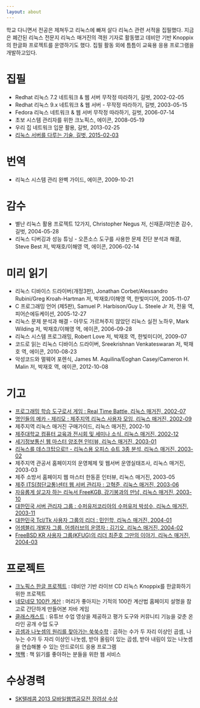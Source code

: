 ```yaml
---
layout: about 
---
```


학교 다니면서 전공은 제쳐두고 리눅스에 빠져 살다 리눅스 관련 서적을 집필했다. 지금은 폐간된 리눅스 전문지 리눅스 매거진의 객원 기자로 활동했고 데비안 기반 Knoppix의 한글화 프로젝트를 운영하기도 했다. 집필 활동 외에 틈틈이 교육용 응용 프로그램을 개발하고있다. 

<!-- ~~나이를 먹어갈수록 자꾸 가물가물해서...~~ 그동안 해온 일들을 정리할 필요가 있어 위키에 정리합니다. -->

# 집필

* Redhat 리눅스 7.2 네트워크 & 웹 서버 무작정 따라하기, 길벗, 2002-02-05
* Redhat 리눅스 9.x 네트워크 & 웹 서버 - 무작정 따라하기, 길벗, 2003-05-15
* Fedora 리눅스 네트워크 & 웹 서버 무작정 따라하기, 길벗, 2006-07-14
* 초보 시스템 관리자를 위한 크노픽스, 에이콘, 2008-05-19
* 우리 집 네트워크 입문 활용, 길벗, 2013-02-25
* [리눅스 서버를 다루는 기술, 길벗, 2015-02-03](https://thebook.io/006718/)

# 번역
* 리눅스 시스템 관리 완벽 가이드, 에이콘, 2009-10-21

# 감수
* 별난 리눅스 활용 프로젝트 12가지, Christopher Negus 저, 신재훈/여인춘 감수, 길벗, 2004-05-28
* 리눅스 디버깅과 성능 튜닝 - 오픈소스 도구를 사용한 문제 진단 분석과 해결, Steve Best 저, 박재호/이해영 역, 에이콘, 2006-02-14

# 미리 읽기
* 리눅스 디바이스 드라이버(개정3판), Jonathan Corbet/Alessandro Rubini/Greg Kroah-Hartman 저, 박재호/이해영 역, 한빛미디어, 2005-11-07
* C 프로그래밍 언어 (제5판), Samuel P. Harbison/Guy L. Steele Jr 저, 전웅 역, 피어슨에듀케이션, 2005-12-27
* 리눅스 문제 분석과 해결 - 아무도 가르쳐주지 않았던 리눅스 실전 노하우, Mark Wilding 저, 박재호/이해영 역, 에이콘, 2006-09-28
* 리눅스 시스템 프로그래밍, Robert Love 저, 박재호 역, 한빛미디어, 2009-07
* 코드로 읽는 리눅스 디바이스 드라이버, Sreekrishnan Venkateswaran 저, 박재호 역, 에이콘, 2010-08-23
* 악성코드와 멀웨어 포렌식, James M. Aquilina/Eoghan Casey/Cameron H. Malin 저, 박재호 역, 에이콘, 2012-10-08

# 기고
 * [프로그래밍 학습 도구로서 게임 : Real Time Battle, 리눅스 매거진, 2002-07](https://wiki.kldp.org/wiki.php/RealTimeBattle)
 * [명인들의 메카 - 제리모 : 제주지역 리눅스 사용자 모임, 리눅스 매거진, 2002-09](https://wiki.kldp.org/wiki.php/KLDPInterview/%C1%A6%B8%AE%B8%F0)
 * 제주지역 리눅스 매거진 구매가이드, 리눅스 매거진, 2002-10
 * [제주대학교 컴퓨터 교육과 전시회 및 세미나 소식, 리눅스 매거진, 2002-12](https://wiki.kldp.org/wiki.php/%C1%A6%C1%D6%B4%EB%BC%BC%B9%CC%B3%AA)
 * [ 세기정보통신 웹 마스터 양조현 인터뷰, 리눅스 매거진, 2003-01](https://wiki.kldp.org/wiki.php/KLDPInterview/%BE%E7%C1%B6%C7%F6)
 * [리눅스를 데스크탑으로!! - 리눅스용 오피스 슈트 3종 분석, 리눅스 매거진, 2003-02](https://wiki.kldp.org/wiki.php/office)
 * 제주지역 관공서 홈페이지의 운영체제 및 웹서버 운영실태조사, 리눅스 매거진, 2003-03
 * 제주 소방서 홈페이지 웹 마스터 한동훈 인터뷰, 리눅스 매거진, 2003-05
 * [제주 ITS(첨단교통)센터 웹 서버 관리자 : 고혁준, 리눅스 매거진, 2003-06](https://wiki.kldp.org/wiki.php/KLDPInterview/%B0%ED%C7%F5%C1%D8)
 * [자유롭게 살고자 하는 리눅서 FreeKGB, 강기봉과의 만남, 리눅스 매거진, 2003-10](https://wiki.kldp.org/wiki.php/KLDPInterview/%B0%AD%B1%E2%BA%C0)
 * [대한민국 서버 관리자 그룹 : 수퍼유저코리아의 수퍼유저 박성수, 리눅스 매거진, 2003-11](https://wiki.kldp.org/wiki.php/KLDPInterview/%B9%DA%BC%BA%BC%F6)
 * [대한민국 Tcl/Tk 사용자 그룹의 리더 : 민인학, 리눅스 매거진, 2004-01](https://wiki.kldp.org/wiki.php/KLDPInterview/%B9%CE%C0%CE%C7%D0)
 * [어셈블리 개발자 그룹, 어셈러브의 운영자 : 김기오, 리눅스 매거진, 2004-02](https://wiki.kldp.org/wiki.php/KLDPInterview/%B1%E8%B1%E2%BF%C0)
 * [FreeBSD KR 사용자 그룹(KFUG)의 리더 최준호 그만의 이야기, 리눅스 매거진, 2004-03](https://wiki.kldp.org/wiki.php/KLDPInterview/%C3%D6%C1%D8%C8%A3)

# 프로젝트
* [크노픽스 한글 프로젝트](https://wiki.kldp.org/wiki.php/Knoppix) : 데비안 기반 라이브 CD 리눅스 Knoppix를 한글화하기 위한 프로젝트
* [네모네모 100칸 계산](https://wiki.kldp.org/wiki.php/MathPractice) : 머리가 좋아지는 기적의 100칸 계산법 홈페이지 설명을 참고로 간단하게 만들어본 자바 게임
* [클래스캐스트](https://github.com/ShinJaehun/ClassCasts) : 유튜브 수업 영상을 제공하고 평가 도구와 커뮤니티 기능을 갖춘 온라인 공개 수업 도구
* [곱셈과 나눗셈의 원리를 찾아가는 쑥쑥수학](https://github.com/ShinJaehun/SukSuk) : 곱하는 수가 두 자리 이상인 곱셈, 나누는 수가 두 자리 이상인 나눗셈, 받아 올림이 있는 곱셈, 받아 내림이 있는 나눗셈을 연습해볼 수 있는 안드로이드 응용 프로그램
* [책짹](https://github.com/ShinJaehun/checkjjaek) : 책 읽기를 좋아하는 분들을 위한 웹 서비스

# 수상경력
* [SK텔레콤 2013 모바일웹앱공모전 장려상 수상](http://cornerstone.sktelecom.com/event/#contest)
